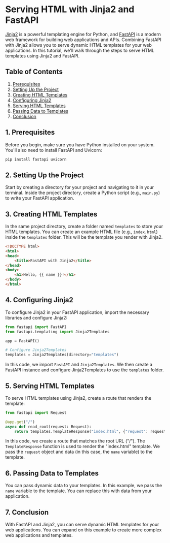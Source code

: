 # Serving HTML with Jinja2 and FastAPI

[Jinja2](https://jinja.palletsprojects.com/) is a powerful templating engine for Python, and [FastAPI](https://fastapi.tiangolo.com/) is a modern web framework for building web applications and APIs. Combining FastAPI with Jinja2 allows you to serve dynamic HTML templates for your web applications. In this tutorial, we'll walk through the steps to serve HTML templates using Jinja2 and FastAPI.

## Table of Contents

1. [Prerequisites](#prerequisites)
2. [Setting Up the Project](#setting-up-the-project)
3. [Creating HTML Templates](#creating-html-templates)
4. [Configuring Jinja2](#configuring-jinja2)
5. [Serving HTML Templates](#serving-html-templates)
6. [Passing Data to Templates](#passing-data-to-templates)
7. [Conclusion](#conclusion)

## 1. Prerequisites

Before you begin, make sure you have Python installed on your system. You'll also need to install FastAPI and Uvicorn:

```bash
pip install fastapi uvicorn
```

## 2. Setting Up the Project

Start by creating a directory for your project and navigating to it in your terminal. Inside the project directory, create a Python script (e.g., `main.py`) to write your FastAPI application.

## 3. Creating HTML Templates

In the same project directory, create a folder named `templates` to store your HTML templates. You can create an example HTML file (e.g., `index.html`) inside the `templates` folder. This will be the template you render with Jinja2.

```html
<!DOCTYPE html>
<html>
<head>
    <title>FastAPI with Jinja2</title>
</head>
<body>
    <h1>Hello, {{ name }}!</h1>
</body>
</html>
```

## 4. Configuring Jinja2

To configure Jinja2 in your FastAPI application, import the necessary libraries and configure Jinja2:

```python
from fastapi import FastAPI
from fastapi.templating import Jinja2Templates

app = FastAPI()

# Configure Jinja2Templates
templates = Jinja2Templates(directory="templates")
```

In this code, we import `FastAPI` and `Jinja2Templates`. We then create a FastAPI instance and configure Jinja2Templates to use the `templates` folder.

## 5. Serving HTML Templates

To serve HTML templates using Jinja2, create a route that renders the template:

```python
from fastapi import Request

@app.get("/")
async def read_root(request: Request):
    return templates.TemplateResponse("index.html", {"request": request, "name": "Jinja2 and FastAPI"})
```

In this code, we create a route that matches the root URL ("/"). The `TemplateResponse` function is used to render the "index.html" template. We pass the `request` object and data (in this case, the `name` variable) to the template.

## 6. Passing Data to Templates

You can pass dynamic data to your templates. In this example, we pass the `name` variable to the template. You can replace this with data from your application.

## 7. Conclusion

With FastAPI and Jinja2, you can serve dynamic HTML templates for your web applications. You can expand on this example to create more complex web applications and templates.
